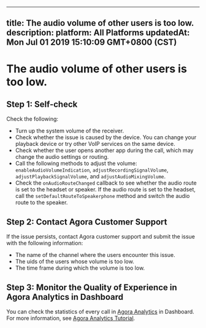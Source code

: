 
---
title: The audio volume of other users is too low. 
description: 
platform: All Platforms
updatedAt: Mon Jul 01 2019 15:10:09 GMT+0800 (CST)
---
# The audio volume of other users is too low. 
## Step 1: Self-check

Check the following:
* Turn up the system volume of the receiver.
* Check whether the issue is caused by the device. You can change your playback device or try other VoIP services on the same device.
* Check whether the user opens another app during the call, which may change the audio settings or routing.
* Call the following methods to adjust the volume: `enableAudioVolumeIndication`, `adjustRecordingSignalVolume`, `adjustPlaybackSignalVolume`, and `adjustAudioMixingVolume`.
* Check the `onAudioRouteChanged` callback to see whether the audio route is set to the headset or speaker. If the audio route is set to the headset, call the `setDefaultRouteToSpeakerphone` method and switch the audio route to the speaker.

## Step 2: Contact Agora Customer Support

If the issue persists, contact Agora customer support and submit the issue with the following information:
* The name of the channel where the users encounter this issue.
* The uids of the users whose volume is too low.
* The time frame during which the volume is too low.

## Step 3: Monitor the Quality of Experience in Agora Analytics in Dashboard

You can check the statistics of every call in [Agora Analytics](https://dashboard.agora.io/analytics/call/search) in Dashboard. For more information, see [Agora Analytics Tutorial](https://dashboard.agora.io/analytics/call/tutorial?_ga=2.197716463.1125435494.1542623251-764614247.1539586349).
